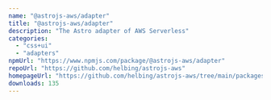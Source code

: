 ```yaml
---
name: "@astrojs-aws/adapter"
title: "@astrojs-aws/adapter"
description: "The Astro adapter of AWS Serverless"
categories:
  - "css+ui"
  - "adapters"
npmUrl: "https://www.npmjs.com/package/@astrojs-aws/adapter"
repoUrl: "https://github.com/helbing/astrojs-aws"
homepageUrl: "https://github.com/helbing/astrojs-aws/tree/main/packages/adapter"
downloads: 135
---
```

